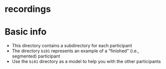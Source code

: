 recordings
==========

# Basic info

- This directory contains a subdirectory for each participant
- The directory `bi01` represents an example of a "finished" (i.e., segmented) 
participant
- Use the `bi01` directory as a model to help you with the other participants 
